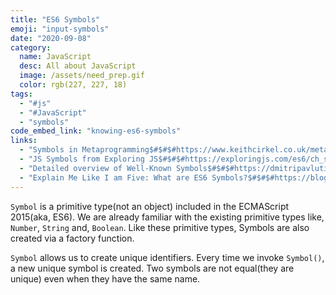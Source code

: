 ```yaml
---
title: "ES6 Symbols"
emoji: "input-symbols"
date: "2020-09-08"
category:
  name: JavaScript
  desc: All about JavaScript
  image: /assets/need_prep.gif
  color: rgb(227, 227, 18)
tags:
  - "#js"
  - "#JavaScript"
  - "symbols"
code_embed_link: "knowing-es6-symbols"
links: 
  - "Symbols in Metaprogramming$#$#$#https://www.keithcirkel.co.uk/metaprogramming-in-es6-symbols/"
  - "JS Symbols from Exploring JS$#$#$#https://exploringjs.com/es6/ch_symbols.html"
  - "Detailed overview of Well-Known Symbols$#$#$#https://dmitripavlutin.com/detailed-overview-of-well-known-symbols"
  - "Explain Me Like I am Five: What are ES6 Symbols?$#$#$#https://blog.greenroots.info/explain-me-like-i-am-five-what-are-es6-symbols-ckeuz5sb8001qafs14of305dw"
---
```

`Symbol` is a primitive type(not an object) included in the ECMAScript 2015(aka, ES6). We are already familiar with the existing primitive types like, `Number`, `String` and, `Boolean`. Like these primitive types, Symbols are also created via a factory function.

`Symbol` allows us to create unique identifiers. Every time we invoke `Symbol()`, a new unique symbol is created. Two symbols are not equal(they are unique) even when they have the same name.